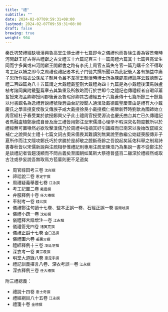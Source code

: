 ```yaml
---
title: "禮"
subtitle: ""
date: 2024-02-07T09:59:31+08:00
lastmod: 2024-02-07T09:59:31+08:00
draft: false
brewing: true
weight: 904
---
```



秦氏坑焚禮經缺壞漢興魯高堂生傳士禮十七篇即今之儀禮也而魯徐生善為容景帝時河間獻王好古得古禮獻之古文禮五十六篇記百三十一篇周禮六篇其十七篇與高堂生同而字多異或曰河間獻王開獻書之路有李氏上周官五篇失冬官一篇乃購千金不得取考工記以補之即今之周禮也禮記者本孔子門徒共撰所聞以為此記後人各有損益中庸子思所作緇衣公孫尼子制月令呂不韋撰王制漢時博士所為陳邵周禮論序云戴德刪古禮二百四篇為八十五篇謂之大戴禮戴聖刪大戴禮為四十九篇是為小戴禮後漢馬融盧植考諸同異附戴聖篇章去其繁重及所敘略而行於世即今之禮記也傳禮經者自瑕邱蕭奮授東海孟卿卿授同郡後蒼及魯瑕邱卿其古禮經五十六篇蒼傳十七篇所餘三十餘篇以付書館名為逸禮蒼說禮號後蒼曲台記授聞人通漢及戴德戴聖慶普由是禮有大小戴慶氏之學普授夏侯敬又傳族子咸大戴授徐艮小戴授橋仁楊榮新莽時劉歆為國師始立周官經杜子春受業於歆授鄭興父子此士禮周官授受源流也慶氏曲台其亡已久傳禮記者馬融盧植鄭康成自晉及唐三禮皆用鄭注至宋儒潛心理學不暇深究名物度數所以於禮經無可置喙然必欲攻擊漢儒乃於周禮中指摘其好引讖緯而已南宋以後始改竄經文補亡之說興矣士禮十七篇文詞古奧宋儒畏其難讀別無異說至敖繼公始疑喪服傳非子夏所作而注文隱攻鄭氏巧於求勝於是郝敬之臆斷奇齡之吾說起矣延佑科舉之制易詩書春秋皆以宋儒新說與注疏相參惟禮記則專用注疏至陳浩乃為集說一書不從鄭注於是談禮記者皆趨淺顯而不問古義矣至國朝如萬斯大蔡德晉盛百二雖深於禮經然或取古注或參妄說吾無取焉方苞輩則更不足道矣

- 周官祿田考三卷 <small>沈彤撰</small>
- 禘祫說二卷 <small>惠定宇撰</small>
- 周禮疑義舉要七卷 <small>江永撰</small>
- 考工記圖二卷 <small>戴震撰</small>
- 弁服釋例十卷 <small>任大椿撰</small>
- 車制考一卷 <small>錢坫撰</small>
- 儀禮鄭注句讀十七卷、監本正誤一卷、石經正誤一卷 <small>張爾岐撰</small>
- 儀禮小疏一卷 <small>沈彤撰</small>
- 儀禮釋宮譜增注一卷 <small>江永撰</small>
- 儀禮管見四卷 <small>禇寅亮撰</small>
- 儀禮正譌十七卷 <small>金曰追撰</small>
- 儀禮圖六卷 <small>張惠言撰</small>
- 禮經釋例十三卷 <small>凌廷堪撰</small>
- 深衣考一卷 <small>黃宗羲撰</small>
- 明堂大道錄八卷 <small>惠定宇撰</small>
- 禮記訓義擇言八卷、深衣考誤一卷 <small>江永撰</small>
- 深衣釋例三卷 <small>任大椿撰</small>

附三禮總義：

- 禮說十四卷 <small>惠士奇撰</small>
- 禮經綱目八十五卷 <small>江永撰</small>
- 禮箋十卷 <small>金榜撰</small>